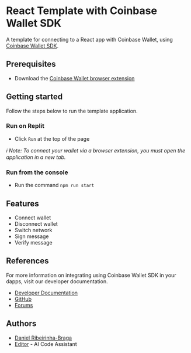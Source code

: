 # React Template with Coinbase Wallet SDK

A template for connecting to a React app with Coinbase Wallet, using [Coinbase Wallet SDK](https://docs.cloud.coinbase.com/wallet-sdk/docs/welcome). 

## Prerequisites

- Download the [Coinbase Wallet browser extension](https://chrome.google.com/webstore/detail/coinbase-wallet-extension/hnfanknocfeofbddgcijnmhnfnkdnaad?hl=en&authuser=0)

## Getting started

Follow the steps below to run the template application.

### Run on Replit

- Click `Run` at the top of the page

*ℹ️ Note: To connect your wallet via a browser extension, you must open the application in a new tab.*

### Run from the console

- Run the command `npm run start`

## Features

- Connect wallet
- Disconnect wallet
- Switch network
- Sign message
- Verify message

## References

For more information on integrating using Coinbase Wallet SDK in your dapps, visit our developer documentation.

- [Developer Documentation](https://docs.cloud.coinbase.com/wallet-sdk/docs/welcome)
- [GitHub](https://github.com/coinbase/coinbase-wallet-sdk)
- [Forums](https://forums.coinbasecloud.dev/)

## Authors

- [Daniel Ribeirinha-Braga](https://github.com/DBragz)
- [Editor](https://github.com/replit) - AI Code Assistant
